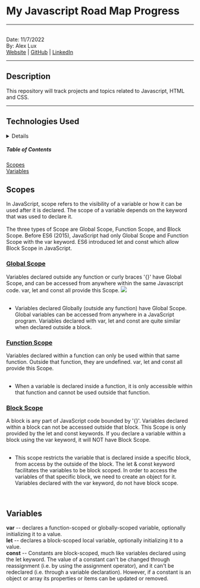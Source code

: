 # My Javascript Road Map Progress
<hr/>
<br/>

<span stlye="font-weight:bold;">
Date: 11/7/2022 <br/>
By: Alex Lux <br/>
<a href="https://alexflux.com/">Website</a> | <a href="https://github.com/alexlux58">GitHub</a> | <a href="https://www.linkedin.com/in/alex-lux/" >LinkedIn</a>
<span/>
  
<hr/> 
  
## Description
This repository will track projects and topics related to Javascript, HTML and CSS.
  
<hr/>
  
## Technologies Used
  <details>
  - Javascript <br/>
  - HTML <br/>
  - CSS <br/>
  </details>
  
 ##### Table of Contents  
[Scopes](#scopes) </br>
[Variables](#variables) </br>
   
<a name="scopes"/>
  
## Scopes
  <div>In JavaScript, scope refers to the visibility of a variable or how it can be used after it is declared. The scope of a variable depends on the keyword that was used to declare it.
  </div>
  <br/>
  <div>The three types of Scope are Global Scope, Function Scope, and Block Scope. Before ES6 (2015), JavaScript had only Global Scope and Function Scope with the var keyword. ES6 introduced let and const which allow Block Scope in JavaScript.
  </div>
  <div>
    <h3><ins>Global Scope</ins></h3>Variables declared outside any function or curly braces '{}' have Global Scope, and can be accessed from anywhere within the same Javascript code. var, let and const all provide this Scope.
  <img src="global-scope-js.jpg" />
    <br/><br/>
  <ul>
    <li>Variables declared Globally (outside any function) have Global Scope. Global variables can be accessed from anywhere in a JavaScript program. Variables declared with var, let and const are quite similar when declared outside a block.</li>
    </ul>
  </div>
  <div>
    <h3><ins>Function Scope</ins></h3>Variables declared within a function can only be used within that same function. Outside that function, they are undefined. var, let and const all provide this Scope.
    <br/><br/>
  <ul>
    <li>When a variable is declared inside a function, it is only accessible within that function and cannot be used outside that function.</li>
    </ul>
  </div>
  
  <div>
    <h3><ins>Block Scope</ins></h3> A block is any part of JavaScript code bounded by '{}'. Variables declared within a block can not be accessed outside that block. This Scope is only provided by the let and const keywords. If you declare a variable within a block using the var keyword, it will NOT have Block Scope.
    <br/><br/>
  <ul>
    <li> This scope restricts the variable that is declared inside a specific block, from access by the outside of the block. The let & const keyword facilitates the variables to be block scoped. In order to access the variables of that specific block, we need to create an object for it. Variables declared with the var keyword, do not have block scope.</li>
    </ul>
  </div>
  <br/>
  
  <a name="variables"/>
  
  ## Variables
  
  <strong>var</strong> -- declares a function-scoped or globally-scoped variable, optionally initializing it to a value. <br/>
  <strong>let</strong> -- declares a block-scoped local variable, optionally initializing it to a value. <br/>
  <strong>const</strong> -- Constants are block-scoped, much like variables declared using the let keyword. The value of a constant can't be changed through reassignment (i.e. by using the assignment operator), and it can't be redeclared (i.e. through a variable declaration). However, if a constant is an object or array its properties or items can be updated or removed.<br/>
  

  
  
  
  
  
  
